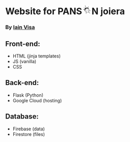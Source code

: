 # Website for PANS<img alt="PANSON logo" height=30px width=30px src="static/media/favicon.ico">N joiera
### By [Iain Visa](iainvisa.com)

## Front-end:
- HTML (jinja templates)
- JS (vanilla)
- CSS

## Back-end:
- Flask (Python)
- Google Cloud (hosting)

## Database:
- Firebase (data)
- Firestore (files)
